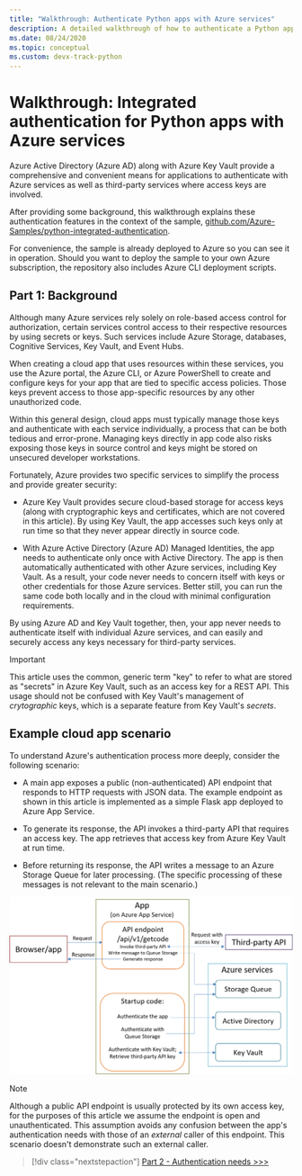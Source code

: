 ```yaml
---
title: "Walkthrough: Authenticate Python apps with Azure services"
description: A detailed walkthrough of how to authenticate a Python app with Azure Active Directory, Azure Key Vault, and Azure Queue Storage by using the Azure Python SDK azure-identity library.
ms.date: 08/24/2020
ms.topic: conceptual
ms.custom: devx-track-python
---
```


# Walkthrough: Integrated authentication for Python apps with Azure services

Azure Active Directory (Azure AD) along with Azure Key Vault provide a comprehensive and convenient means for applications to authenticate with Azure services as well as third-party services where access keys are involved.

After providing some background, this walkthrough explains these authentication features in the context of the sample, [github.com/Azure-Samples/python-integrated-authentication](https://github.com/Azure-Samples/python-integrated-authentication).

For convenience, the sample is already deployed to Azure so you can see it in operation. Should you want to deploy the sample to your own Azure subscription, the repository also includes Azure CLI deployment scripts.

## Part 1: Background

Although many Azure services rely solely on role-based access control for authorization, certain services control access to their respective resources by using secrets or keys. Such services include Azure Storage, databases, Cognitive Services, Key Vault, and Event Hubs.

When creating a cloud app that uses resources within these services, you use the Azure portal, the Azure CLI, or Azure PowerShell to create and configure keys for your app that are tied to specific access policies. Those keys prevent access to those app-specific resources by any other unauthorized code.

Within this general design, cloud apps must typically manage those keys and authenticate with each service individually, a process that can be both tedious and error-prone. Managing keys directly in app code also risks exposing those keys in source control and keys might be stored on unsecured developer workstations.

Fortunately, Azure provides two specific services to simplify the process and provide greater security:

- Azure Key Vault provides secure cloud-based storage for access keys (along with cryptographic keys and certificates, which are not covered in this article). By using Key Vault, the app accesses such keys only at run time so that they never appear directly in source code.

- With Azure Active Directory (Azure AD) Managed Identities, the app needs to authenticate only once with Active Directory. The app is then automatically authenticated with other Azure services, including Key Vault. As a result, your code never needs to concern itself with keys or other credentials for those Azure services. Better still, you can run the same code both locally and in the cloud with minimal configuration requirements.

By using Azure AD and Key Vault together, then, your app never needs to authenticate itself with individual Azure services, and can easily and securely access any keys necessary for third-party services.

> [!IMPORTANT]
> This article uses the common, generic term "key" to refer to what are stored as "secrets" in Azure Key Vault, such as an access key for a REST API. This usage should not be confused with Key Vault's management of *crytographic* keys, which is a separate feature from Key Vault's *secrets*.

## Example cloud app scenario

To understand Azure's authentication process more deeply, consider the following scenario:

- A main app exposes a public (non-authenticated) API endpoint that responds to HTTP requests with JSON data. The example endpoint as shown in this article is implemented as a simple Flask app deployed to Azure App Service.

- To generate its response, the API invokes a third-party API that requires an access key. The app retrieves that access key from Azure Key Vault at run time.

- Before returning its response, the API writes a message to an Azure Storage Queue for later processing. (The specific processing of these messages is not relevant to the main scenario.)

![Diagram of the application scenario](media/walkthrough-tutorial-authentication/scenario-diagram.png)

> [!NOTE]
> Although a public API endpoint is usually protected by its own access key, for the purposes of this article we assume the endpoint is open and unauthenticated. This assumption avoids any confusion between the app's authentication needs with those of an *external* caller of this endpoint. This scenario doesn't demonstrate such an external caller.

> [!div class="nextstepaction"]
> [Part 2 - Authentication needs >>>](walkthrough-tutorial-authentication-02.md)
